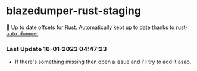 # blazedumper-rust-staging

🚀 Up to date offsets for Rust. Automatically kept up to date thanks to [rust-auto-dumper](https://github.com/Akandesh/rust-auto-dumper).


### Last Update 16-01-2023 04:47:23
- If there's something missing then open a issue and i'll try to add it asap.